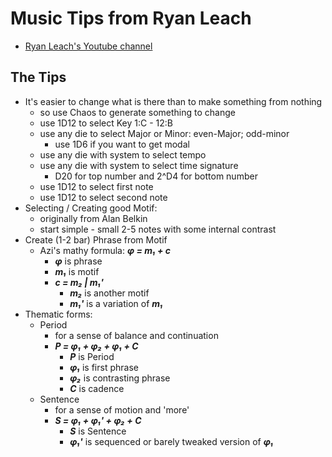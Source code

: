 # Music Tips from Ryan Leach
- [Ryan Leach's Youtube channel](https://www.youtube.com/c/RyanLeach)


## The Tips
- It's easier to change what is there than to make something from nothing
    - so use Chaos to generate something to change
    - use 1D12 to select Key 1:C - 12:B
    - use any die to select Major or Minor: even-Major; odd-minor
        - use 1D6 if you want to get modal
    - use any die with system to select tempo
    - use any die with system to select time signature
        - D20 for top number and 2^D4 for bottom number
    - use 1D12 to select first note
    - use 1D12 to select second note
- Selecting / Creating good Motif:
    - originally from Alan Belkin
    - start simple - small 2-5 notes with some internal contrast
- Create (1-2 bar) Phrase from Motif
    - Azi's mathy formula: <em><strong>&phi; = m&#x2081; &plus; c</strong></em>
        - <em><strong>&phi;</strong></em> is phrase
        - <em><strong>m&#x2081;</strong></em> is motif
        - <em><strong>c = m&#x2082; | m&#x2081;'</strong></em>
            - <em><strong>m&#x2082;</strong></em> is another motif
            - <em><strong>m&#x2081;'</strong></em> is a variation of <em><strong>m&#x2081;</strong></em>
- Thematic forms:
    - Period
        - for a sense of balance and continuation
        - <em><strong>P = &phi;&#x2081; &plus; &phi;&#x2082; &plus; &phi;&#x2081; &plus; C</strong></em>
            - <em><strong>P</strong></em> is Period
            - <em><strong>&phi;&#x2081;</strong></em> is first phrase
            - <em><strong>&phi;&#x2082;</strong></em> is contrasting phrase
            - <em><strong>C</strong></em> is cadence
    - Sentence
        - for a sense of motion and 'more'
        - <em><strong>S = &phi;&#x2081; &plus; &phi;&#x2081;' &plus; &phi;&#x2082; &plus; C</strong></em>
            - <em><strong>S</strong></em> is Sentence
            - <em><strong>&phi;&#x2081;'</strong></em> is sequenced or barely tweaked version of <em><strong>&phi;&#x2081;</strong></em>

